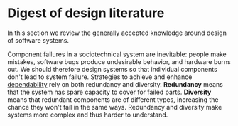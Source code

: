 # Digest of design literature

In this section we review the generally accepted knowledge around design of software systems.


Component failures in a sociotechnical system are inevitable: people make mistakes, software bugs produce undesirable
behavior, and hardware burns out.
We should therefore design systems so that individual components don't lead to system failure.
Strategies to achieve and enhance [dependability](../requirements/digest/elicitation.md#non-functional-requirements)
rely on both redundancy and diversity.
**Redundancy** means that the system has spare capacity to cover for failed parts.
**Diversity** means that redundant components are of different types, increasing the chance they won't fail in the same
ways.
Redundancy and diversity make systems more complex and thus harder to understand.
